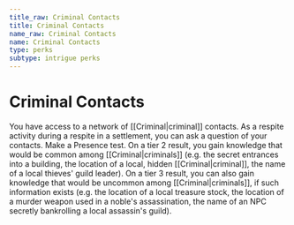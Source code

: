 ```yaml
---
title_raw: Criminal Contacts
title: Criminal Contacts
name_raw: Criminal Contacts
name: Criminal Contacts
type: perks
subtype: intrigue perks
---
```


# Criminal Contacts

You have access to a network of [[Criminal|criminal]] contacts. As a respite activity during a respite in a settlement, you can ask a question of your contacts. Make a Presence test. On a tier 2 result, you gain knowledge that would be common among [[Criminal|criminals]] (e.g. the secret entrances into a building, the location of a local, hidden [[Criminal|criminal]], the name of a local thieves' guild leader). On a tier 3 result, you can also gain knowledge that would be uncommon among [[Criminal|criminals]], if such information exists (e.g. the location of a local treasure stock, the location of a murder weapon used in a noble's assassination, the name of an NPC secretly bankrolling a local assassin's guild).
